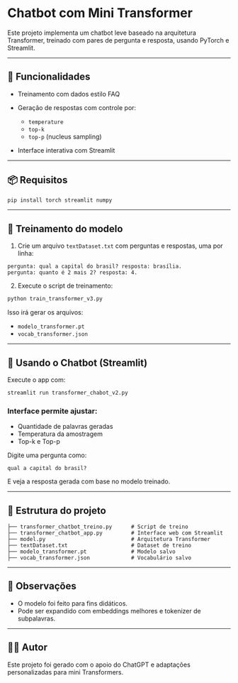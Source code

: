 # Chatbot com Mini Transformer

Este projeto implementa um chatbot leve baseado na arquitetura Transformer, treinado com pares de pergunta e resposta, usando PyTorch e Streamlit.

---

## 🚀 Funcionalidades

* Treinamento com dados estilo FAQ
* Geração de respostas com controle por:

  * `temperature`
  * `top-k`
  * `top-p` (nucleus sampling)
* Interface interativa com Streamlit

---

## 📦 Requisitos

```bash
pip install torch streamlit numpy
```

---

## 🧠 Treinamento do modelo

1. Crie um arquivo `textDataset.txt` com perguntas e respostas, uma por linha:

```
pergunta: qual a capital do brasil? resposta: brasília.
pergunta: quanto é 2 mais 2? resposta: 4.
```

2. Execute o script de treinamento:

```bash
python train_transformer_v3.py
```

Isso irá gerar os arquivos:

* `modelo_transformer.pt`
* `vocab_transformer.json`

---

## 💬 Usando o Chatbot (Streamlit)

Execute o app com:

```bash
streamlit run transformer_chabot_v2.py
```

### Interface permite ajustar:

* Quantidade de palavras geradas
* Temperatura da amostragem
* Top-k e Top-p

Digite uma pergunta como:

```
qual a capital do brasil?
```

E veja a resposta gerada com base no modelo treinado.

---

## 📁 Estrutura do projeto

```
├── transformer_chatbot_treino.py      # Script de treino
├── transformer_chatbot_app.py         # Interface web com Streamlit
├── model.py                           # Arquitetura Transformer
├── textDataset.txt                    # Dataset de treino
├── modelo_transformer.pt              # Modelo salvo
├── vocab_transformer.json             # Vocabulário salvo
```

---

## 📌 Observações

* O modelo foi feito para fins didáticos.
* Pode ser expandido com embeddings melhores e tokenizer de subpalavras.

---

## 🧑‍💻 Autor

Este projeto foi gerado com o apoio do ChatGPT e adaptações personalizadas para mini Transformers.
